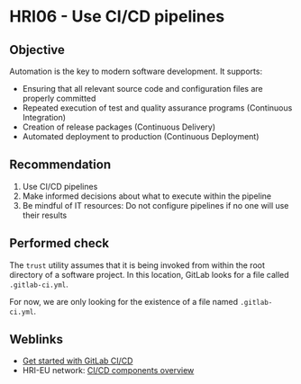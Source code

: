 # HRI06 - Use CI/CD pipelines

## Objective

Automation is the key to modern software development. It supports:

* Ensuring that all relevant source code and configuration files are properly committed
* Repeated execution of test and quality assurance programs (Continuous Integration)
* Creation of release packages (Continuous Delivery)
* Automated deployment to production (Continuous Deployment)

## Recommendation

1. Use CI/CD pipelines
2. Make informed decisions about what to execute within the pipeline
3. Be mindful of IT resources: Do not configure pipelines if no one will use their results

## Performed check

The `trust` utility assumes that it is being invoked from within the root
directory of a software project. In this location, GitLab looks for a file
called `.gitlab-ci.yml`.

For now, we are only looking for the existence of a file named `.gitlab-ci.yml`.

## Weblinks

  * [Get started with GitLab CI/CD](https://docs.gitlab.com/ee/ci)
  * HRI-EU network: [CI/CD components overview](https://dmz-gitlab.honda-ri.de/explore/catalog)
